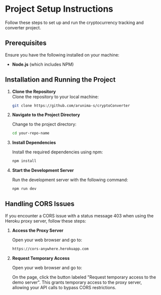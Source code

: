 
# Project Setup Instructions

Follow these steps to set up and run the cryptocurrency tracking and converter project.

## Prerequisites

Ensure you have the following installed on your machine:

- **Node.js** (which includes NPM)

## Installation and Running the Project

1. **Clone the Repository**  
   Clone the repository to your local machine:
   ```bash
   git clone https://github.com/arunima-s/cryptoConverter

2. **Navigate to the Project Directory**

   Change to the project directory:

    ```bash
    cd your-repo-name

3. **Install Dependencies**
   
    Install the required dependencies using npm:
     ```bash
    npm install

4. **Start the Development Server**
   
    Run the development server with the following command:
     ```bash
    npm run dev

## Handling CORS Issues
If you encounter a CORS issue with a status message 403 when using the Heroku proxy server, follow these steps:

1. **Access the Proxy Server**
   
    Open your web browser and go to:
     ```bash
    https://cors-anywhere.herokuapp.com  
    

2. **Request Temporary Access**   
   
    Open your web browser and go to:
   
   On the page, click the button labeled "Request temporary access to the demo server". This grants temporary access to the proxy server, allowing your API calls to bypass CORS restrictions.


